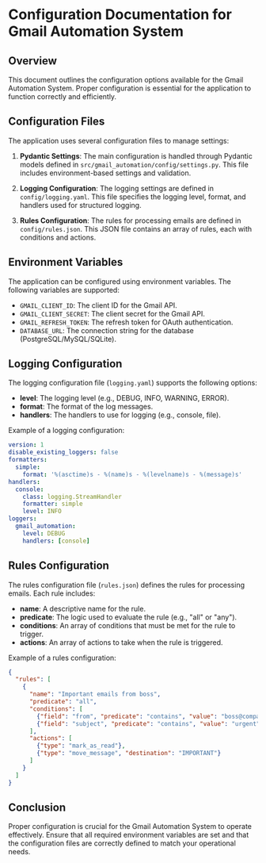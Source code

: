 # Configuration Documentation for Gmail Automation System

## Overview
This document outlines the configuration options available for the Gmail Automation System. Proper configuration is essential for the application to function correctly and efficiently.

## Configuration Files
The application uses several configuration files to manage settings:

1. **Pydantic Settings**: The main configuration is handled through Pydantic models defined in `src/gmail_automation/config/settings.py`. This file includes environment-based settings and validation.

2. **Logging Configuration**: The logging settings are defined in `config/logging.yaml`. This file specifies the logging level, format, and handlers used for structured logging.

3. **Rules Configuration**: The rules for processing emails are defined in `config/rules.json`. This JSON file contains an array of rules, each with conditions and actions.

## Environment Variables
The application can be configured using environment variables. The following variables are supported:

- `GMAIL_CLIENT_ID`: The client ID for the Gmail API.
- `GMAIL_CLIENT_SECRET`: The client secret for the Gmail API.
- `GMAIL_REFRESH_TOKEN`: The refresh token for OAuth authentication.
- `DATABASE_URL`: The connection string for the database (PostgreSQL/MySQL/SQLite).

## Logging Configuration
The logging configuration file (`logging.yaml`) supports the following options:

- **level**: The logging level (e.g., DEBUG, INFO, WARNING, ERROR).
- **format**: The format of the log messages.
- **handlers**: The handlers to use for logging (e.g., console, file).

Example of a logging configuration:
```yaml
version: 1
disable_existing_loggers: false
formatters:
  simple:
    format: '%(asctime)s - %(name)s - %(levelname)s - %(message)s'
handlers:
  console:
    class: logging.StreamHandler
    formatter: simple
    level: INFO
loggers:
  gmail_automation:
    level: DEBUG
    handlers: [console]
```

## Rules Configuration
The rules configuration file (`rules.json`) defines the rules for processing emails. Each rule includes:

- **name**: A descriptive name for the rule.
- **predicate**: The logic used to evaluate the rule (e.g., "all" or "any").
- **conditions**: An array of conditions that must be met for the rule to trigger.
- **actions**: An array of actions to take when the rule is triggered.

Example of a rules configuration:
```json
{
  "rules": [
    {
      "name": "Important emails from boss",
      "predicate": "all",
      "conditions": [
        {"field": "from", "predicate": "contains", "value": "boss@company.com"},
        {"field": "subject", "predicate": "contains", "value": "urgent"}
      ],
      "actions": [
        {"type": "mark_as_read"},
        {"type": "move_message", "destination": "IMPORTANT"}
      ]
    }
  ]
}
```

## Conclusion
Proper configuration is crucial for the Gmail Automation System to operate effectively. Ensure that all required environment variables are set and that the configuration files are correctly defined to match your operational needs.